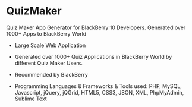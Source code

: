 # QuizMaker
Quiz Maker App Generator for BlackBerry 10 Developers. Generated over 1000+ Apps to BlackBerry World

- Large Scale Web Application 

- Generated over 1000+ Quiz Applications in BlackBerry World by different Quiz Maker Users.

- Recommended by BlackBerry

- Programming Languages & Frameworks & Tools used: 
PHP, MySQL, Javascript, jQuery, jQGrid, HTML5, CSS3, JSON, XML, PhpMyAdmin, Sublime Text
